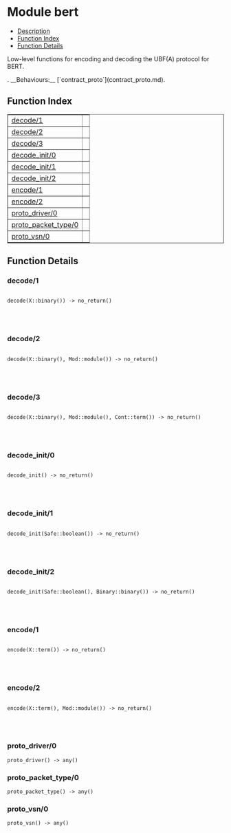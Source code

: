 

# Module bert #
* [Description](#description)
* [Function Index](#index)
* [Function Details](#functions)


<p>Low-level functions for encoding and decoding the UBF(A)
protocol for BERT.</p>.
__Behaviours:__ [`contract_proto`](contract_proto.md).
<a name="index"></a>

## Function Index ##


<table width="100%" border="1" cellspacing="0" cellpadding="2" summary="function index"><tr><td valign="top"><a href="#decode-1">decode/1</a></td><td></td></tr><tr><td valign="top"><a href="#decode-2">decode/2</a></td><td></td></tr><tr><td valign="top"><a href="#decode-3">decode/3</a></td><td></td></tr><tr><td valign="top"><a href="#decode_init-0">decode_init/0</a></td><td></td></tr><tr><td valign="top"><a href="#decode_init-1">decode_init/1</a></td><td></td></tr><tr><td valign="top"><a href="#decode_init-2">decode_init/2</a></td><td></td></tr><tr><td valign="top"><a href="#encode-1">encode/1</a></td><td></td></tr><tr><td valign="top"><a href="#encode-2">encode/2</a></td><td></td></tr><tr><td valign="top"><a href="#proto_driver-0">proto_driver/0</a></td><td></td></tr><tr><td valign="top"><a href="#proto_packet_type-0">proto_packet_type/0</a></td><td></td></tr><tr><td valign="top"><a href="#proto_vsn-0">proto_vsn/0</a></td><td></td></tr></table>


<a name="functions"></a>

## Function Details ##

<a name="decode-1"></a>

### decode/1 ###


<pre><code>
decode(X::binary()) -&gt; no_return()
</code></pre>

<br></br>



<a name="decode-2"></a>

### decode/2 ###


<pre><code>
decode(X::binary(), Mod::module()) -&gt; no_return()
</code></pre>

<br></br>



<a name="decode-3"></a>

### decode/3 ###


<pre><code>
decode(X::binary(), Mod::module(), Cont::term()) -&gt; no_return()
</code></pre>

<br></br>



<a name="decode_init-0"></a>

### decode_init/0 ###


<pre><code>
decode_init() -&gt; no_return()
</code></pre>

<br></br>



<a name="decode_init-1"></a>

### decode_init/1 ###


<pre><code>
decode_init(Safe::boolean()) -&gt; no_return()
</code></pre>

<br></br>



<a name="decode_init-2"></a>

### decode_init/2 ###


<pre><code>
decode_init(Safe::boolean(), Binary::binary()) -&gt; no_return()
</code></pre>

<br></br>



<a name="encode-1"></a>

### encode/1 ###


<pre><code>
encode(X::term()) -&gt; no_return()
</code></pre>

<br></br>



<a name="encode-2"></a>

### encode/2 ###


<pre><code>
encode(X::term(), Mod::module()) -&gt; no_return()
</code></pre>

<br></br>



<a name="proto_driver-0"></a>

### proto_driver/0 ###

`proto_driver() -> any()`


<a name="proto_packet_type-0"></a>

### proto_packet_type/0 ###

`proto_packet_type() -> any()`


<a name="proto_vsn-0"></a>

### proto_vsn/0 ###

`proto_vsn() -> any()`


